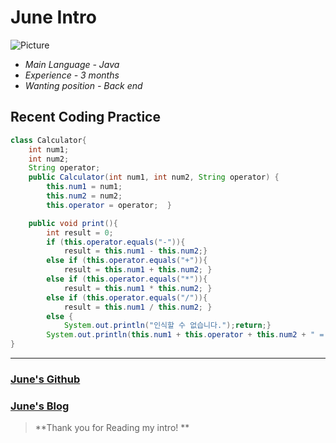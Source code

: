 # June Intro

![Picture](C:\Users\skyst\Desktop\man.jpg)

* *Main Language - Java*
* *Experience - 3 months*
* *Wanting position - Back end*

## Recent Coding Practice

```java
class Calculator{
    int num1;
    int num2;
    String operator;
    public Calculator(int num1, int num2, String operator) {
        this.num1 = num1;
        this.num2 = num2;
        this.operator = operator;  }

    public void print(){
        int result = 0;
        if (this.operator.equals("-")){
            result = this.num1 - this.num2;}
        else if (this.operator.equals("+")){
            result = this.num1 + this.num2; }
        else if (this.operator.equals("*")){
            result = this.num1 * this.num2; }
        else if (this.operator.equals("/")){
            result = this.num1 / this.num2; }
        else {
            System.out.println("인식할 수 없습니다.");return;}
        System.out.println(this.num1 + this.operator + this.num2 + " = " + result + " 입니다.");}
}
```

---



### [June's Github](https://github.com/Backcoder-June/)

### [June's Blog](https://backcoder.tistory.com/)



> **Thank you for Reading my intro! **  
